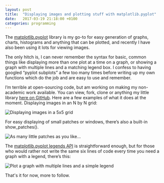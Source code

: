 ```yaml
---
layout: post
title:  "Displaying images and plotting stuff with matplotlib.pyplot"
date:   2017-03-19 21:18:00 +0100
categories: programming
---
```


The [matplotlib.pyplot](http://matplotlib.org/api/pyplot_api.html) library is my go-to for easy generation of graphs, charts, histograms and anything that can be plotted, and recently I have also been using it lots for viewing images.

The only hitch is, I can never remember the syntax for basic, common things like displaying more than one plot at a time on a graph, or showing a graph with multiple lines and a matching legend box. I confess to having googled “pyplot subplots” a few too many times before writing up my own functions which do the job and are easy to use and remember.

<!--excerpt-->

I’m terrible at open-sourcing code, but am working on making my non-academic work available. You can view, fork, clone or anything my little library [here on GitHub](https://github.com/ysbecca/imagepy-toolkit). Here are a few examples of what it does at the moment. Displaying images in an N by N grid:

![Displaying images in a 5x5 grid]({{site.baseurl}}/assets/post-images/2017-03-19-a.png "Displaying images in a 5x5 grid")

For easy displaying of small patches or windows, there’s also a built-in show_patches().

![As many little patches as you like…]({{site.baseurl}}/assets/post-images/2017-03-19-b.png "As many little patches as you like")

The [matplotlib.pyplot legends API](http://matplotlib.org/users/legend_guide.html) is straightforward enough, but for those who would rather not write the same six lines of code every time you need a graph with a legend, there’s this:

![Plot a graph with multiple lines and a simple legend]({{site.baseurl}}/assets/post-images/2017-03-19-c.png "Plot a graph with multiple lines and a simple legend")

That's it for now, more to follow.